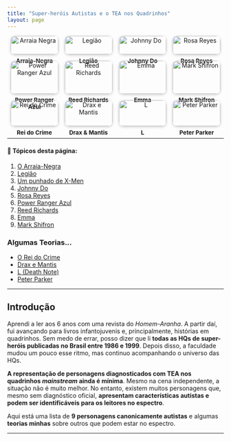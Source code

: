 ```yaml
---
title: "Super-heróis Autistas e o TEA nos Quadrinhos"
layout: page
---
```


<style>
.img-grid {
  display: flex;
  flex-wrap: wrap;
  justify-content: center;
  gap: 15px;
  margin-bottom: 2em;
}
.img-grid a {
  width: 22%;
  text-align: center;
  text-decoration: none;
  color: inherit;
}
.img-grid img {
  width: 100%;
  border-radius: 10px;
  box-shadow: 0 2px 6px rgba(0,0,0,0.2);
}
.img-grid span {
  display: block;
  margin-top: 0.5em;
  font-weight: bold;
  font-size: 0.95em;
}
@media (max-width: 768px) {
  .img-grid a {
    width: 45%;
  }
}
@media (max-width: 480px) {
  .img-grid a {
    width: 100%;
  }
}
</style>

<div class="img-grid">
  <a href="#arraia">
    <img src="https://itxesco.github.io/assets/figuras/autismo/arraia_negra.jpg" alt="Arraia Negra">
    <span>Arraia-Negra</span>
  </a>
  <a href="#legiao">
    <img src="https://itxesco.github.io/assets/figuras/autismo/legion.jpg" alt="Legião">
    <span>Legião</span>
  </a>
  <a href="#johnny">
    <img src="https://itxesco.github.io/assets/figuras/autismo/jhonnydo.jpg" alt="Johnny Do">
    <span>Johnny Do</span>
  </a>
  <a href="#rosa">
    <img src="https://itxesco.github.io/assets/figuras/autismo/rosareyes.jpg" alt="Rosa Reyes">
    <span>Rosa Reyes</span>
  </a>
  <a href="#power_ranger">
    <img src="https://itxesco.github.io/assets/figuras/autismo/blueranger.jpg" alt="Power Ranger Azul">
    <span>Power Ranger Azul</span>
  </a>
  <a href="#richards">
    <img src="https://itxesco.github.io/assets/figuras/autismo/reed_autista.jpg" alt="Reed Richards">
    <span>Reed Richards</span>
  </a>
  <a href="#emma">
    <img src="https://itxesco.github.io/assets/figuras/autismo/Emma.jpeg" alt="Emma">
    <span>Emma</span>
  </a>
  <a href="#mark">
    <img src="https://itxesco.github.io/assets/figuras/autismo/mark.jpg" alt="Mark Shifron">
    <span>Mark Shifron</span>
  </a>
  <a href="#kingpin">
    <img src="https://itxesco.github.io/assets/figuras/autismo/kingpin.jpg" alt="Rei do Crime">
    <span>Rei do Crime</span>
  </a>
  <a href="#drax_mantis">
    <img src="https://itxesco.github.io/assets/figuras/autismo/drax_mantis.jpg" alt="Drax e Mantis">
    <span>Drax & Mantis</span>
  </a>
  <a href="#L">
    <img src="https://itxesco.github.io/assets/figuras/autismo/L_2.jpg" alt="L">
    <span>L</span>
  </a>
  <a href="#miranha">
    <img src="https://itxesco.github.io/assets/figuras/autismo/spiderman.jpg" alt="Peter Parker">
    <span>Peter Parker</span>
  </a>
</div>

---

#### 📌 Tópicos desta página:

1. [O Arraia-Negra](#arraia)  
2. [Legião](#legiao)  
3. [Um punhado de X-Men](#x_men)  
4. [Johnny Do](#johnny)  
5. [Rosa Reyes](#rosa)  
6. [Power Ranger Azul](#power_ranger)  
7. [Reed Richards](#richards)  
8. [Emma](#emma)  
9. [Mark Shifron](#mark)  

### Algumas Teorias...  
- [O Rei do Crime](#kingpin)  
- [Drax e Mantis](#drax_mantis)  
- [L (Death Note)](#L)  
- [Peter Parker](#miranha)  

---

## Introdução

Aprendi a ler aos 6 anos com uma revista do *Homem-Aranha*. A partir daí, fui avançando para livros infantojuvenis e, principalmente, histórias em quadrinhos. Sem medo de errar, posso dizer que li **todas as HQs de super-heróis publicadas no Brasil entre 1986 e 1999**. Depois disso, a faculdade mudou um pouco esse ritmo, mas continuo acompanhando o universo das HQs.

**A representação de personagens diagnosticados com TEA nos quadrinhos *mainstream* ainda é mínima**. Mesmo na cena independente, a situação não é muito melhor. No entanto, existem muitos personagens que, mesmo sem diagnóstico oficial, **apresentam características autistas e podem ser identificáveis para os leitores no espectro**.

Aqui está uma lista de **9 personagens canonicamente autistas** e algumas **teorias minhas** sobre outros que podem estar no espectro.

---

